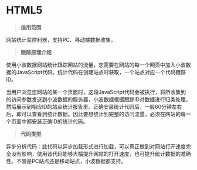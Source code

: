 # HTML5

> **适用范围**

网站统计监控利器，支持PC、移动端数据收集。

> **跟踪原理介绍**

使用小波数据网站统计跟踪网站的流量，您需要在网站的每一个网页中加入小波数据的JavaScript代码。统计代码在创建站点时获取，一个站点对应一个代码跟踪ID。

当用户浏览您网站的某一个页面时，这段JavaScript代码会被执行，将所收集到的访问参数发送到小波数据的服务器，小波数据根据跟踪ID对数据进行归类处理，然后展示到相应ID的站点统计报告里。正确安装统计代码后，一般60分钟左右后，即可以查看到统计数据。因此要想统计到完整的访问流量，必须在网站的每一个页面中都安装正确ID的统计代码。


> **代码类型**

异步分析代码：此代码以异步加载形式进行加载，可以真正做到对网站打开速度完全没有影响，使用该代码能够大幅提升网站的打开速度，也可提升统计数据的准确性。不管是PC站点还是移动站点，小波数据都支持。


